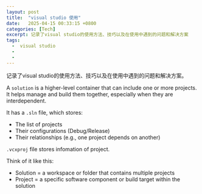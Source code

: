 ```yaml
---
layout: post
title:  "visual studio 使用"
date:   2025-04-15 00:33:15 +0800
categories: [Tech]
excerpt: 记录了visual studio的使用方法、技巧以及在使用中遇到的问题和解决方案
tags:
  -  visual studio
  - 
  - 
---
```


记录了visual studio的使用方法、技巧以及在使用中遇到的问题和解决方案。

A `solution` is a higher-level container that can include one or more projects. It helps manage and build them together, especially when they are interdependent.

It has a `.sln` file, which stores:

* The list of projects
* Their configurations (Debug/Release)
* Their relationships (e.g., one project depends on another)

`.vcxproj` file stores infomation of project.

Think of it like this:

* Solution = a workspace or folder that contains multiple projects
* Project = a specific software component or build target within the solution
